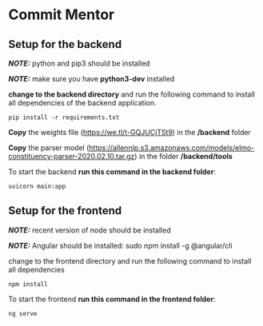 # Commit Mentor

## Setup for the backend

**_NOTE:_** python and pip3 should be installed

**_NOTE:_** make sure you have **python3-dev** installed

**change to the backend directory** and run the following command to install all  dependencies of the backend application.
    
    pip install -r requirements.txt

**Copy** the weights file (https://we.tl/t-GQJUCjTSt9) in the **/backend** folder

**Copy** the parser model (https://allennlp.s3.amazonaws.com/models/elmo-constituency-parser-2020.02.10.tar.gz) in the folder **/backend/tools**


To start the backend **run this command in the backend folder**:

    uvicorn main:app

## Setup for the frontend
**_NOTE:_**  recent version of node should be installed

**_NOTE:_** Angular should be installed: sudo npm install -g @angular/cli

change to the frontend directory and run the following command to install all dependencies

    npm install

To start the frontend **run this command in the frontend folder**:

    ng serve
